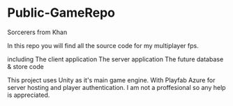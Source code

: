 # Public-GameRepo

Sorcerers from Khan

In this repo you will find all the source code for my multiplayer fps.

including
The client application
The server application
The future database & store code

This project uses Unity as it's main game engine. With Playfab Azure for server hosting and player authentication.
I am not a proffesional so any help is appreciated.
